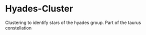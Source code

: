 # Hyades-Cluster
Clustering to identify stars of the hyades group. Part of the taurus constellation
